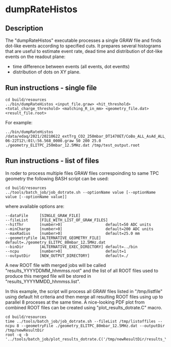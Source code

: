# dumpRateHistos

## Description

The "dumpRateHistos" executable processes a single GRAW file and finds dot-like events according to specified cuts.
It prepares several histograms that are useful to estimate event rate, dead time and distribution of dot-like events on the readout plane:  
- time difference between events (all events, dot eventts)
- distribution of dots on XY plane.

## Run instructions - single file

```
cd build/resources
../bin/dumpRateHistos <input_file.graw> <hit_threshold> <total_charge_threshold> <matching_R_in_mm> <geometry_file.dat> <result_file.root>
```

For example:
```
../bin/dumpRateHistos /data/edaq/2021/20210622_extTrg_CO2_250mbar_DT1470ET/CoBo_ALL_AsAd_ALL_2021-06-22T12\:01\:56.568_0000.graw 50 200 25.0 ./geometry_ELITPC_250mbar_12.5MHz.dat /tmp/test_output.root
```


## Run instructions - list of files

In roder to process multiple files GRAW files correspoinding to same TPC geometry the following BASH script can be used:
```
cd build/resources
../tools/batch_job/job_dotrate.sh --optionName value [--optionName value [--optionName value]]
```
where available options are:
```
--dataFile     [SINGLE_GRAW_FILE]
--fileList     [FILE_WITH_LIST_OF_GRAW_FILES]
--hitThr       [number>0]                   default=50 ADC units
--minCharge    [number>0]                   default=200 ADC units
--maxRadius    [number>0]                   default=25.0 mm
--geometryFile [ALTERNATIVE_GEOMETRY_FILE]  default=./geometry_ELITPC_80mbar_12.5MHz.dat
--binDir       [ALTERNATIVE_EXEC_DIRECTORY] default=../bin
--ncpu         [number>0]                   default=1
--outputDir    [NEW_OUTPUT_DIRECTORY]       default=./

```
A new ROOT file with merged jobs will be called "results_YYYYDDMM_hhmmss.root" and the list of all ROOT files used to produce this merged file will be stored in "results_YYYYMMDD_hhmmss.list".

In this example, the script will process all GRAW files listed in "/tmp/listfile" using default hit criteria and then merge all resulting ROOT files using up to parallel 8 proceses at the same time.
A nice-looking PDF plot from combined ROOT files can be created using "plot_results_dotrate.C" macro. 
```
cd build/resources
time ../tools/batch_job/job_dotrate.sh --fileList /tmp/listoffiles --ncpu 8 --geometryFile ./geometry_ELITPC_80mbar_12.5MHz.dat --outputDir /tmp/newResultDir
root -q -b '../tools/batch_job/plot_results_dotrate.C('/tmp/newResultDir/results_YYYYMMDD_HHMMSS.root")'

```